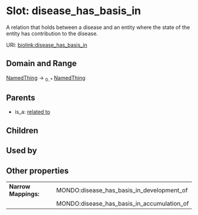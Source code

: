 
# Slot: disease_has_basis_in


A relation that holds between a disease and an entity where the state of the entity has contribution to the disease.

URI: [biolink:disease_has_basis_in](https://w3id.org/biolink/vocab/disease_has_basis_in)


## Domain and Range

[NamedThing](NamedThing.md) ->  <sub>0..*</sub>
 [NamedThing](NamedThing.md)

## Parents

 *  is_a: [related to](related_to.md)

## Children


## Used by


## Other properties

|  |  |  |
| --- | --- | --- |
| **Narrow Mappings:** | | MONDO:disease_has_basis_in_development_of |
|  | | MONDO:disease_has_basis_in_accumulation_of |

